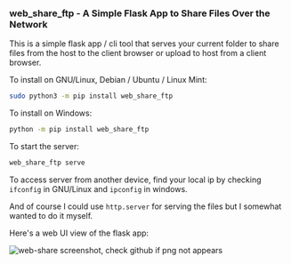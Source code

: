 ### web_share_ftp - A Simple Flask App to Share Files Over the Network

This is a simple flask app / cli tool that serves your current folder to share files from the host to the client browser or upload to host from a client browser.

To install on GNU/Linux, Debian / Ubuntu / Linux Mint:
```bash
sudo python3 -m pip install web_share_ftp
```

To install on Windows:
```bash
python -m pip install web_share_ftp
```

To start the server:
```bash
web_share_ftp serve
```

To access server from another device, find your local ip by checking `ifconfig` in GNU/Linux and `ipconfig` in windows.

And of course I could use `http.server` for serving the files but I somewhat wanted to do it myself.

Here's a web UI view of the flask app:

![*web-share screenshot, check github if png not appears*](web-share/webshare-ftp.png)